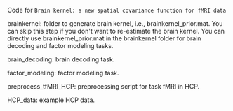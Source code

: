 Code for ``Brain kernel: a new spatial covariance function for fMRI data``

brainkernel: folder to generate brain kernel, i.e., brainkernel_prior.mat. You can skip this step if you don't want to re-estimate the brain kernel. You can directly use brainkernel_prior.mat in the brainkernel folder for brain decoding and factor modeling tasks. 

brain_decoding: brain decoding task.
factor_modeling: factor modeling task.
preprocess_tfMRI_HCP: preprocessing script for task fMRI in HCP.
HCP_data: example HCP data.